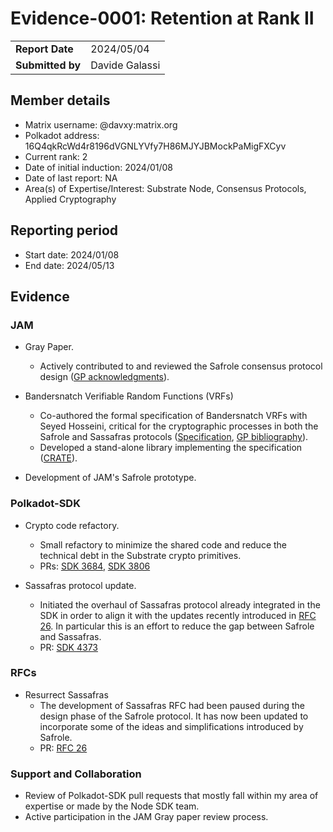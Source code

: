 # Evidence-0001: Retention at Rank II

|                  |                      |
| ---------------- | ---------------------|
| **Report Date**  | 2024/05/04           |
| **Submitted by** | Davide Galassi       |


## Member details

- Matrix username: @davxy:matrix.org
- Polkadot address: 16Q4qkRcWd4r8196dVGNLYVfy7H86MJYJBMockPaMigFXCyv
- Current rank: 2
- Date of initial induction: 2024/01/08
- Date of last report: NA
- Area(s) of Expertise/Interest: Substrate Node, Consensus Protocols, Applied Cryptography


## Reporting period

- Start date: 2024/01/08
- End date: 2024/05/13


## Evidence

### JAM

- Gray Paper.
  - Actively contributed to and reviewed the Safrole consensus protocol design ([GP acknowledgments](https://github.com/gavofyork/graypaper/blob/main/text/ack.tex)).

- Bandersnatch Verifiable Random Functions (VRFs)
  - Co-authored the formal specification of Bandersnatch VRFs with Seyed Hosseini, critical for the cryptographic processes in both the Safrole and Sassafras protocols  ([Specification](https://github.com/davxy/bandersnatch-vrfs-spec), [GP bibliography](https://github.com/gavofyork/graypaper/blob/3222bb39f3d6121c7fe86fa33a9620d43b558476/biblio.bib#L303)).
  - Developed a stand-alone library implementing the specification ([CRATE](https://github.com/davxy/ark-ec-vrfs)).

- Development of JAM's Safrole prototype.

### Polkadot-SDK

- Crypto code refactory.
  - Small refactory to minimize the shared code and reduce the technical debt in the Substrate crypto primitives.
  - PRs: [SDK 3684](https://github.com/paritytech/polkadot-sdk/pull/3684), [SDK 3806](https://github.com/paritytech/polkadot-sdk/pull/3806)

- Sassafras protocol update.
  - Initiated the overhaul of Sassafras protocol already integrated in the SDK in order to align it with the updates recently introduced in [RFC 26](https://github.com/polkadot-fellows/RFCs/pull/26). In particular this is an effort to reduce the gap between Safrole and Sassafras.
  - PR: [SDK 4373](https://github.com/paritytech/polkadot-sdk/pull/4373)

### RFCs

- Resurrect Sassafras
  - The development of Sassafras RFC had been paused during the design phase of the Safrole protocol.
    It has now been updated to incorporate some of the ideas and simplifications introduced by Safrole.
  - PR: [RFC 26](https://github.com/polkadot-fellows/RFCs/pull/26)

### Support and Collaboration

- Review of Polkadot-SDK pull requests that mostly fall within my area of expertise or made by the Node SDK team.
- Active participation in the JAM Gray paper review process.
